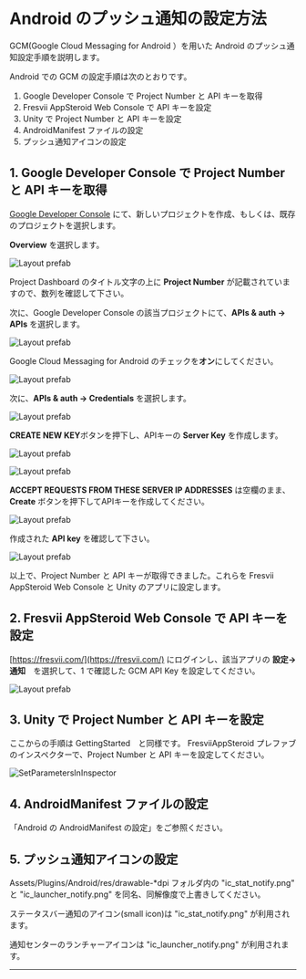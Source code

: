 # Android のプッシュ通知の設定方法

GCM(Google Cloud Messaging for Android ）を用いた Android のプッシュ通知設定手順を説明します。

Android での GCM の設定手順は次のとおりです。

1. Google Developer Console で Project Number と API キーを取得
2. Fresvii AppSteroid Web Console で API キーを設定
3. Unity で Project Number と API キーを設定
4. AndroidManifest ファイルの設定
5. プッシュ通知アイコンの設定

## 1.   Google Developer Console で Project Number と API キーを取得

[Google Developer Console](https://console.developers.google.com) にて、新しいプロジェクトを作成、もしくは、既存のプロジェクトを選択します。

**Overview** を選択します。

![Layout prefab](./Images/GcmSelectOverview.png)

Project Dashboard のタイトル文字の上に **Project Number** が記載されていますので、数列を確認して下さい。

次に、Google Developer Console の該当プロジェクトにて、**APIs & auth -> APIs** を選択します。

![Layout prefab](./Images/GcmSelectAPIs.png)

Google Cloud Messaging for Android のチェックを**オン**にしてください。

![Layout prefab](./Images/GcmCheckGCM.png)

次に、**APIs & auth -> Credentials** を選択します。

![Layout prefab](./Images/GcmSelectCredentials.png)

**CREATE NEW KEY**ボタンを押下し、APIキーの **Server Key** を作成します。

![Layout prefab](./Images/GcmCreateNewKey.png)

![Layout prefab](./Images/GcmCreateServerKey.png)

**ACCEPT REQUESTS FROM THESE SERVER IP ADDRESSES** は空欄のまま、 **Create** ボタンを押下してAPIキーを作成してください。

![Layout prefab](./Images/GcmSetAllowedIPs.png)

作成された **API key** を確認して下さい。

![Layout prefab](./Images/GcmAPIKey.png)

以上で、Project Number と API キーが取得できました。これらを Fresvii AppSteroid Web Console と Unity のアプリに設定します。


## 2. Fresvii AppSteroid Web Console で API キーを設定

[https://fresvii.com/](https://fresvii.com/) にログインし、該当アプリの **設定->通知**　を選択して、1 で確認した GCM API Key を設定してください。

![Layout prefab](./Images/GcmSetFresviiWebConsoleAPIKey.png)


## 3. Unity で Project Number と API キーを設定

ここからの手順は GettingStarted　と同様です。
FresviiAppSteroid プレファブのインスペクターで、Project Number と API キーを設定してください。

![SetParametersInInspector](./Images/SetParametersInInspector.png)


## 4. AndroidManifest ファイルの設定

「Android の AndroidManifest の設定」をご参照ください。


## 5. プッシュ通知アイコンの設定

Assets/Plugins/Android/res/drawable-*dpi フォルダ内の "ic_stat_notify.png" と "ic_launcher_notify.png" を同名、同解像度で上書きしてください。

ステータスバー通知のアイコン(small icon)は "ic_stat_notify.png" が利用されます。

通知センターのランチャーアイコンは "ic_launcher_notify.png" が利用されます。

----------
